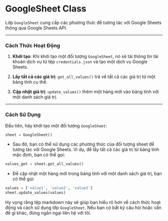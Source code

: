 # GoogleSheet Class

Lớp `GoogleSheet` cung cấp các phương thức để tương tác với Google Sheets thông qua Google Sheets API.

---
### Cách Thức Hoạt Động

1. **Khởi tạo**: Khi khởi tạo một đối tượng `GoogleSheet`, nó sẽ tải thông tin tài khoản dịch vụ từ tệp `credentials.json` và tạo một dịch vụ Google Sheets.

2. **Lấy tất cả các giá trị**: `get_all_values()` trả về tất cả các giá trị từ một bảng tính cụ thể.

3. **Cập nhật giá trị**: `update_values()` thêm một hàng mới vào bảng tính với một danh sách giá trị.
---
### Cách Sử Dụng

Đầu tiên, hãy khởi tạo một đối tượng `GoogleSheet`:

```python
sheet = GoogleSheet()
```
- Sau đó, bạn có thể sử dụng các phương thức của đối tượng sheet để tương tác với Google Sheets. Ví dụ, để lấy tất cả các giá trị từ bảng tính mặc định, bạn có thể gọi:
```python
values_get = sheet.get_all_values()
```
- Để cập nhật một hàng mới trong bảng tính với một danh sách giá trị, bạn có thể gọi:
```python
values = ['value1', 'value2', 'value3']
sheet.update_values(values)
```

Hy vọng rằng tệp markdown này sẽ giúp bạn hiểu rõ hơn về cách thức hoạt động và cách sử dụng lớp `GoogleSheet`. Nếu bạn có bất kỳ câu hỏi hoặc vấn đề gì khác, đừng ngần ngại liên hệ với tôi.
